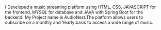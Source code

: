 I Developed a music streaming platform using HTML, CSS, JAVASCRIPT for the frontend, MYSQL for database and JAVA with Spring Boot for the backend. 
My Project name is AudioNest.The platform allows users to subscribe on a monthly and Yearly basis to access a wide range of music.
